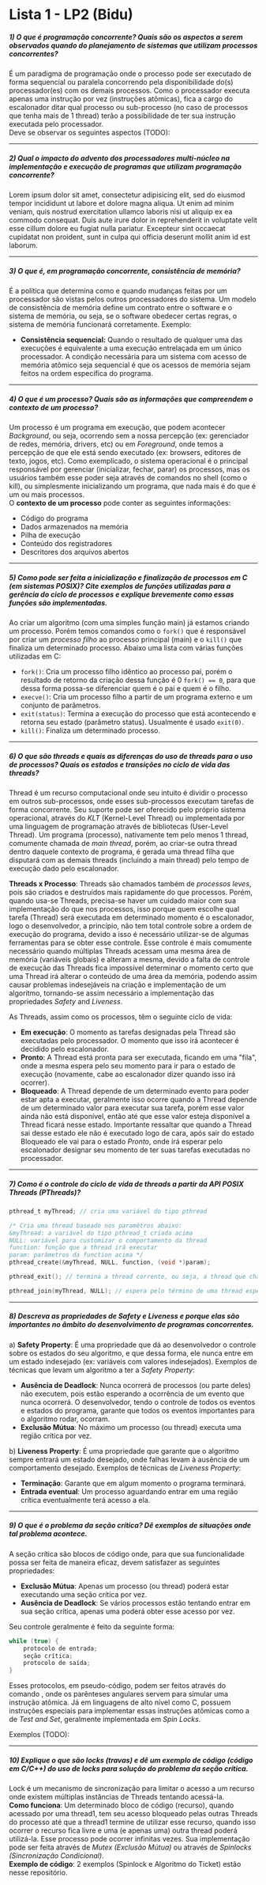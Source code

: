 # Lista 1 - LP2 (Bidu)

##### 1) O que é programação concorrente? Quais são os aspectos a serem observados	quando do planejamento de sistemas que utilizam	processos concorrentes?
É um paradigma de programação onde o processo pode ser executado de forma sequencial ou paralela concorrendo pela disponibilidade do(s) processador(es) com os demais processos. Como o processador executa apenas uma instrução por vez (instruções atômicas), fica a cargo do escalonador ditar qual processo ou sub-processo (no caso de processos que tenha mais de 1 thread) terão a possibilidade de ter sua instrução executada pelo processador.  
Deve se observar os seguintes aspectos (TODO):
____

##### 2) Qual o impacto do advento dos processadores multi-núcleo na implementação e execução de programas que utilizam programação concorrente?
Lorem ipsum dolor sit amet, consectetur adipisicing elit, sed do eiusmod tempor incididunt ut labore et dolore magna aliqua. Ut enim ad minim veniam, quis nostrud exercitation ullamco laboris nisi ut aliquip ex ea commodo consequat. Duis aute irure dolor in reprehenderit in voluptate velit esse cillum dolore eu fugiat nulla pariatur. Excepteur sint occaecat cupidatat non proident, sunt in culpa qui officia deserunt mollit anim id est laborum.
____

##### 3) O que é, em programação concorrente, consistência de memória?
É a política que determina como e quando mudanças feitas por um processador são vistas pelos outros processadores do sistema. Um modelo de consistência de memória define um contrato entre o software e o sistema de memória, ou seja, se o software obedecer certas regras, o sistema de memória funcionará corretamente.
Exemplo:
- **Consistência sequencial:** Quando o resultado de qualquer uma das execuções é equivalente a uma execução entrelaçada em um único processador. A condição necessária para um sistema com acesso de memória atômico seja sequencial é que os acessos de memória sejam feitos na ordem específica do programa.
____

##### 4) O que é um processo? Quais são as informações que compreendem o contexto de um processo?
Um processo é um programa em execução, que podem acontecer _Background_, ou seja, ocorrendo sem a nossa percepção (ex: gerenciador de redes, memória, drivers, etc) ou em _Foreground_, onde temos a percepção de que ele está sendo executado (ex: browsers, editores de texto, jogos, etc). Como exemplicado, o sistema operacional é o principal responsável por gerenciar (inicializar, fechar, parar) os processos, mas os usuários também esse poder seja através de comandos no shell (como o kill), ou simplesmente inicializando um programa, que nada mais é do que é um ou mais processos.  
O **contexto de um processo** pode conter as seguintes informações:
- Código do programa
- Dados armazenados na memória
- Pilha de execução
- Conteúdo dos registradores
- Descritores dos arquivos abertos
____

##### 5) Como pode ser feita	a	inicialização	e finalização de processos em C	(em sistemas POSIX)? Cite exemplos de funções utilizadas para a gerência do ciclo de processos e explique brevemente como essas funções são implementadas.
Ao criar um algoritmo (com uma simples função main) já estamos criando um processo. Porém temos comandos como o ```fork()``` que é responsável por criar um _processo filho_ ao processo principal (main) e o ```kill()``` que finaliza um determinado processo. Abaixo uma lista com várias funções utilizadas em C:
- ```fork()```: Cria um processo filho idêntico ao processo pai, porém o resultado de retorno da criação dessa função é 0 ```fork() == 0```, para que dessa forma possa-se diferenciar quem é o pai e quem é o filho.
- ```execve()```: Cria um processo filho a partir de um programa externo e um conjunto de parâmetros.
- ```exit(status)```: Termina a execução do processo que está acontecendo e retorna seu estado (parâmetro status). Usualmente é usado ```exit(0)```.
- ```kill()```: Finaliza um determinado processo.
____

##### 6) O que são threads e quais as diferenças do uso de threads para o uso de processos? Quais os estados e transições no ciclo de vida das threads?
Thread é um recurso computacional onde seu intuito é dividir o processo em outros sub-processos, onde esses sub-processos executam tarefas de forma concorrente. Seu suporte pode ser oferecido pelo próprio sistema operacional, através do _KLT_ (Kernel-Level Thread) ou implementada por uma linguagem de programação através de bibliotecas (User-Level Thread). Um programa (processo), nativamente tem pelo menos 1 thread, comumente chamada de _main thread_, porém, ao criar-se outra thread dentro daquele contexto de programa, é gerada uma thread filha que disputará com as demais threads (incluindo a main thread) pelo tempo de execução dado pelo escalonador.  

**Threads x Processo**: Threads são chamados também de _processos leves_, pois são criados e destruídos mais rapidamente do que processos. Porém, quando usa-se Threads, precisa-se haver um cuidado maior com sua implementação do que nos processos, isso porque quem escolhe qual tarefa (Thread) será executada em determinado momento é o escalonador, logo o desenvolvedor, a princípio, não tem total controle sobre a ordem de execução do programa, devido a isso é necessário utilizar-se de algumas ferramentas para se obter esse controle. Esse controle é mais comumente necessário quando múltiplas Threads acessam uma mesma área de memória (variáveis globais) e alteram a mesma, devido a falta de controle de execução das Threads fica impossível determinar o momento certo que uma Thread irá alterar o conteúdo de uma área da memória, podendo assim causar problemas indesejáveis na criação e implementação de um algoritmo, tornando-se assim necessário a implementação das propriedades _Safety_ and _Liveness_.  

As Threads, assim como os processos, têm o seguinte ciclo de vida:
- **Em execução**: O momento as tarefas designadas pela Thread são executadas pelo processador. O momento que isso irá acontecer é decidido pelo escalonador.
- **Pronto**: A Thread está pronta para ser executada, ficando em uma "fila", onde a mesma espera pelo seu momento para ir para o estado de execução (novamente, cabe ao escalonador dizer quando isso irá ocorrer).
- **Bloqueado**: A Thread depende de um determinado evento para poder estar apta a executar, geralmente isso ocorre quando a Thread depende de um determinado valor para executar sua tarefa, porém esse valor ainda não está disponível, então até que esse valor esteja disponível a Thread ficará nesse estado. Importante ressaltar que quando a Thread sai desse estado ele não é executado logo de cara, após sair do estado Bloqueado ele vai para o estado _Pronto_, onde irá esperar pelo escalonador designar seu momento de ter suas tarefas executadas no processador.

____

##### 7) Como é o controle do ciclo de vida de threads a partir da API POSIX Threads (PThreads)?
```c
pthread_t myThread; // cria uma variável do tipo pthread

/* Cria uma thread baseado nos paramêtros abaixo:
&myThread: a variável do tipo pthread_t criada acima
NULL: variável para customizar o comportamento da thread
function: função que a thread irá executar
param: parâmetros da function acima */
pthread_create(&myThread, NULL, function, (void *)param);

pthread_exit(); // termina a thread corrente, ou seja, a thread que chamou a função de exit

pthread_join(myThread, NULL); // espera pelo término de uma thread específica (nesse caso, myThread)

```
____

##### 8) Descreva as propriedades de Safety e Liveness e porque elas são importantes no âmbito do desenvolvimento de programas concorrentes.
a) **Safety Property**: É uma propriedade que dá ao desenvolvedor o controle sobre os estados do seu algoritmo, e que dessa forma, ele nunca entre em um estado indesejado (ex: variáveis com valores indesejados). Exemplos de técnicas que levam um algoritmo a ter a _Safety Property_:
- **Ausência de Deadlock**: Nunca ocorrerá de processos (ou parte deles) não executem, pois estão esperando a ocorrência de um evento que nunca ocorrerá. O desenvolvedor, tendo o controle de todos os eventos e estados do programa, garante que todos os eventos importantes para o algoritmo rodar, ocorram.
- **Exclusão Mútua**: No máximo um processo (ou thread) executa uma região crítica por vez.

b) **Liveness Property**: É uma propriedade que garante que o algoritmo sempre entrará um estado desejado, onde falhas levam à ausência de um comportamento desejado. Exemplos de técnicas de _Liveness Property_:
- **Terminação**: Garante que em algum momento o programa terminará.
- **Entrada eventual**: Um processo aguardando entrar em uma região crítica eventualmente terá acesso a ela.
____

##### 9)  O  que  é  o  problema  da  seção  crítica?  Dê  exemplos  de  situações  onde  tal  problema acontece.
A seção crítica são blocos de código onde, para que sua funcionalidade possa ser feita de maneira eficaz, devem satisfazer as seguintes propriedades:
- **Exclusão Mútua**: Apenas um processo (ou thread) poderá estar executando uma seção crítica por vez.
- **Ausência de Deadlock**: Se vários processos estão tentando entrar em sua seção crítica, apenas uma poderá obter esse acesso por vez.

Seu controle geralmente é feito da seguinte forma:
```c
while (true) {
    protocolo de entrada;
    seção crítica;
    protocolo de saída;
}
```
Esses protocolos, em pseudo-código, podem ser feitos através do comando <await>, onde os parênteses angulares servem para simular uma instrução atômica. Já em linguagens de alto nível como C, possuem instruções especiais para implementar essas instruções atômicas como a de _Test and Set_, geralmente implementada em _Spin Locks_.

Exemplos (TODO):
____

##### 10) Explique o que são locks (travas) e dê um exemplo de código (código em C/C++) do uso de locks para solução do problema da seção crítica.
Lock é um mecanismo de sincronização para limitar o acesso a um recurso onde existem múltiplas instâncias de Threads tentando acessá-la.  
**Como funciona**: Um determinado bloco de código (recurso), quando acessado por uma thread1, tem seu acesso bloqueado pelas outras Threads do processo até que a thread1 termine de utilizar esse recurso, quando isso ocorrer o recurso fica livre e uma (e apenas uma) outra thread poderá utilizá-la. Esse processo pode ocorrer infinitas vezes. Sua implementação pode ser feita através de _Mutex (Exclusão Mútua)_ ou através de _Spinlocks (Sincronização Condicional)_.  
**Exemplo de código**: 2 exemplos (Spinlock e Algoritmo do Ticket) estão nesse repositório.
